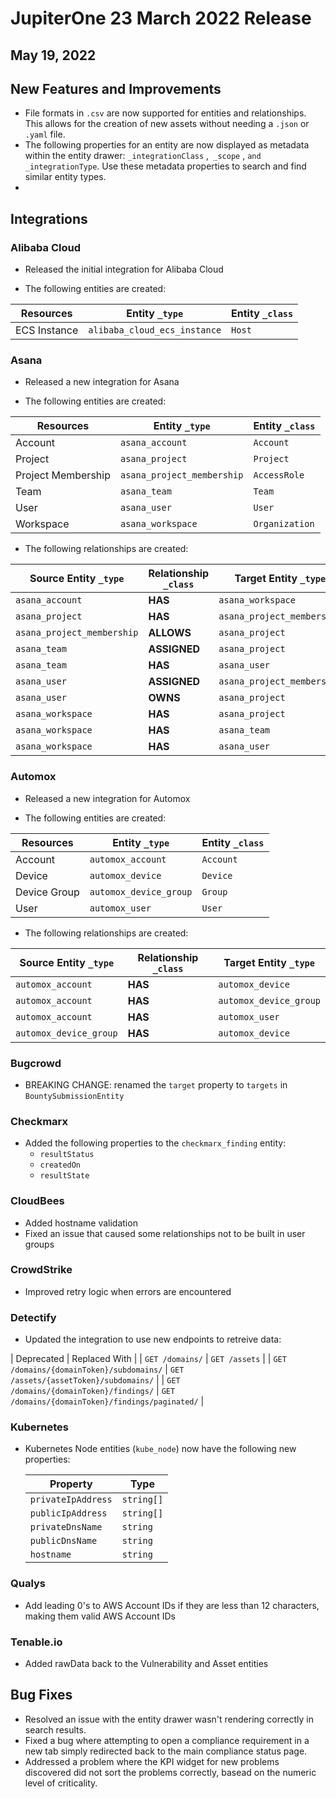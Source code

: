 # JupiterOne 23 March 2022 Release

## May 19, 2022



## New Features and Improvements
- File formats in `.csv` are now supported for entities and relationships. This allows for the creation of new assets without needing a `.json` or `.yaml` file.
- The following properties for an entity are now displayed as metadata within the entity drawer: `_integrationClass` ,` _scope` , `and _integrationType`. Use these metadata properties to search and find similar entity types.  
-  

## Integrations

### Alibaba Cloud

- Released the initial integration for Alibaba Cloud

- The following entities are created:

| Resources    | Entity `_type`               | Entity `_class` |
| ------------ | ---------------------------- | --------------- |
| ECS Instance | `alibaba_cloud_ecs_instance` | `Host`          |

### Asana

- Released a new integration for Asana

- The following entities are created:

| Resources          | Entity `_type`             | Entity `_class` |
| ------------------ | -------------------------- | --------------- |
| Account            | `asana_account`            | `Account`       |
| Project            | `asana_project`            | `Project`       |
| Project Membership | `asana_project_membership` | `AccessRole`    |
| Team               | `asana_team`               | `Team`          |
| User               | `asana_user`               | `User`          |
| Workspace          | `asana_workspace`          | `Organization`  |

- The following relationships are created:

| Source Entity `_type`      | Relationship `_class` | Target Entity `_type`      |
| -------------------------- | --------------------- | -------------------------- |
| `asana_account`            | **HAS**               | `asana_workspace`          |
| `asana_project`            | **HAS**               | `asana_project_membership` |
| `asana_project_membership` | **ALLOWS**            | `asana_project`            |
| `asana_team`               | **ASSIGNED**          | `asana_project`            |
| `asana_team`               | **HAS**               | `asana_user`               |
| `asana_user`               | **ASSIGNED**          | `asana_project_membership` |
| `asana_user`               | **OWNS**              | `asana_project`            |
| `asana_workspace`          | **HAS**               | `asana_project`            |
| `asana_workspace`          | **HAS**               | `asana_team`               |
| `asana_workspace`          | **HAS**               | `asana_user`               |

### Automox

- Released a new integration for Automox

- The following entities are created:

| Resources    | Entity `_type`         | Entity `_class` |
| ------------ | ---------------------- | --------------- |
| Account      | `automox_account`      | `Account`       |
| Device       | `automox_device`       | `Device`        |
| Device Group | `automox_device_group` | `Group`         |
| User         | `automox_user`         | `User`          |

- The following relationships are created:

| Source Entity `_type`  | Relationship `_class` | Target Entity `_type`  |
| ---------------------- | --------------------- | ---------------------- |
| `automox_account`      | **HAS**               | `automox_device`       |
| `automox_account`      | **HAS**               | `automox_device_group` |
| `automox_account`      | **HAS**               | `automox_user`         |
| `automox_device_group` | **HAS**               | `automox_device`       |

### Bugcrowd

- BREAKING CHANGE: renamed the `target` property to `targets` in `BountySubmissionEntity`

### Checkmarx

- Added the following properties to the `checkmarx_finding` entity:
  - `resultStatus`
  - `createdOn`
  - `resultState`

### CloudBees

- Added hostname validation
- Fixed an issue that caused some relationships not to be built in user groups

### CrowdStrike

- Improved retry logic when errors are encountered

### Detectify

- Updated the integration to use new endpoints to retreive data:

| Deprecated                               | Replaced With                                    |
| `GET /domains/`                          | `GET /assets`                                    |
| `GET /domains/{domainToken}/subdomains/` | `GET /assets/{assetToken}/subdomains/`           |
| `GET /domains/{domainToken}/findings/`   | `GET /domains/{domainToken}/findings/paginated/` |

### Kubernetes

- Kubernetes Node entities (`kube_node`) now have the following new properties:

  | Property           | Type       |
  | ------------------ | ---------- |
  | `privateIpAddress` | `string[]` |
  | `publicIpAddress`  | `string[]` |
  | `privateDnsName`   | `string`   |
  | `publicDnsName`    | `string`   |
  | `hostname`         | `string`   |

### Qualys

- Add leading 0's to AWS Account IDs if they are less than 12 characters, making them valid AWS Account IDs

### Tenable.io

- Added rawData back to the Vulnerability and Asset entities

## Bug Fixes

- Resolved an issue with the entity drawer wasn't rendering correctly in search results.
- Fixed a bug where attempting to open a compliance requirement in a new tab simply redirected back to the main compliance status page.
- Addressed a problem where the KPI widget for new problems discovered did not sort the problems correctly, basead on the numeric level of criticality.
